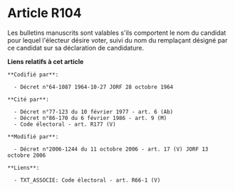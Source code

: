# Article R104

Les bulletins manuscrits sont valables s'ils comportent le nom du candidat pour lequel l'électeur désire voter, suivi du nom
du remplaçant désigné par ce candidat sur sa déclaration de candidature.

**Liens relatifs à cet article**

	**Codifié par**:

	  - Décret n°64-1087 1964-10-27 JORF 28 octobre 1964

	**Cité par**:

	  - Décret n°77-123 du 10 février 1977 - art. 6 (Ab)
	  - Décret n°86-170 du 6 février 1986 - art. 9 (M)
	  - Code électoral - art. R177 (V)

	**Modifié par**:

	  - Décret n°2006-1244 du 11 octobre 2006 - art. 17 (V) JORF 13 octobre 2006

	**Liens**:

	  - TXT_ASSOCIE: Code électoral - art. R66-1 (V)
